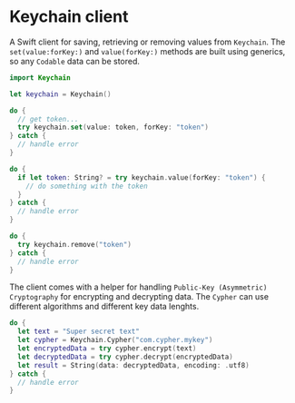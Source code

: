 # Keychain client

A Swift client for saving, retrieving or removing values from `Keychain`. The `set(value:forKey:)` and `value(forKey:)` methods are built using generics, so any `Codable` data can be stored.
                            
```swift
import Keychain

let keychain = Keychain()

do {
  // get token...
  try keychain.set(value: token, forKey: "token")
} catch {
  // handle error
}
```

```swift
do {
  if let token: String? = try keychain.value(forKey: "token") {
    // do something with the token
  }
} catch {
  // handle error
}
```

```swift
do {
  try keychain.remove("token")
} catch {
  // handle error
}
```

The client comes with a helper for handling `Public-Key (Asymmetric) Cryptography` for encrypting and decrypting data. The `Cypher` can use different algorithms and different key data lenghts.

```swift
do {
  let text = "Super secret text"
  let cypher = Keychain.Cypher("com.cypher.mykey")
  let encryptedData = try cypher.encrypt(text)
  let decryptedData = try cypher.decrypt(encryptedData)
  let result = String(data: decryptedData, encoding: .utf8)
} catch {
  // handle error
}
```
